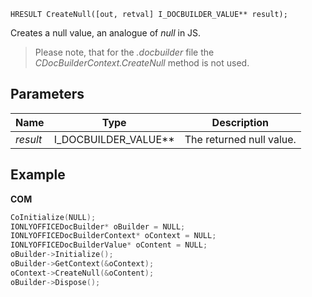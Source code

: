 `HRESULT CreateNull([out, retval] I_DOCBUILDER_VALUE** result);`

Creates a null value, an analogue of *null* in JS.

> Please note, that for the *.docbuilder* file the *CDocBuilderContext.CreateNull* method is not used.

## Parameters

| Name     | Type                     | Description              |
| -------- | ------------------------ | ------------------------ |
| *result* | I\_DOCBUILDER\_VALUE\*\* | The returned null value. |

## Example

**COM**

```cpp
CoInitialize(NULL);
IONLYOFFICEDocBuilder* oBuilder = NULL;
IONLYOFFICEDocBuilderContext* oContext = NULL;
IONLYOFFICEDocBuilderValue* oContent = NULL;
oBuilder->Initialize();
oBuilder->GetContext(&oContext);
oContext->CreateNull(&oContent);
oBuilder->Dispose();
```
